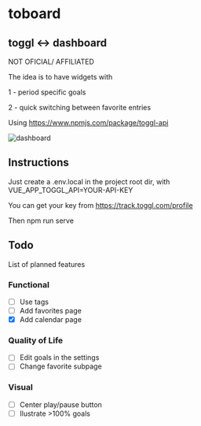 # toboard
## toggl <-> dashboard
NOT OFICIAL/ AFFILIATED

The idea is to have widgets with 

1 - period specific goals

2 - quick switching between favorite entries

Using https://www.npmjs.com/package/toggl-api

![dashboard](https://github.com/rzfzr/toboard/blob/main/screenshots/toboard.gif)

## Instructions

Just create a .env.local in the project root dir, with VUE_APP_TOGGL_API=YOUR-API-KEY

You can get your key from https://track.toggl.com/profile

Then npm run serve

## Todo
List of planned features
### Functional
- [ ] Use tags
- [ ] Add favorites page
- [x] Add calendar page
### Quality of Life
- [ ] Edit goals in the settings
- [ ] Change favorite subpage
### Visual
- [ ] Center play/pause button
- [ ] Ilustrate >100% goals
